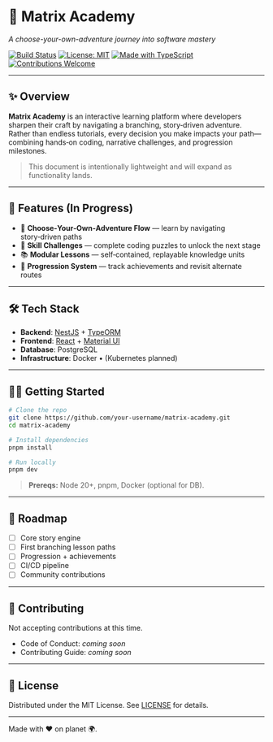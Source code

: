 # 🌌 Matrix Academy

_A choose-your-own-adventure journey into software mastery_

[![Build Status](https://img.shields.io/badge/build-passing-brightgreen.svg)](./)
[![License: MIT](https://img.shields.io/badge/license-MIT-blue.svg)](./LICENSE)
[![Made with TypeScript](https://img.shields.io/badge/made%20with-TypeScript-3178C6.svg?logo=typescript)](https://www.typescriptlang.org/)
[![Contributions Welcome](https://img.shields.io/badge/contributions-welcome-pink.svg)](./CONTRIBUTING.md)

---

## ✨ Overview

**Matrix Academy** is an interactive learning platform where developers sharpen their craft by navigating a branching, story‑driven adventure.
Rather than endless tutorials, every decision you make impacts your path—combining hands‑on coding, narrative challenges, and progression milestones.

> This document is intentionally lightweight and will expand as functionality lands.

---

## 🚀 Features (In Progress)

- 🧭 **Choose‑Your‑Own‑Adventure Flow** — learn by navigating story‑driven paths
- 🎯 **Skill Challenges** — complete coding puzzles to unlock the next stage
- 📚 **Modular Lessons** — self‑contained, replayable knowledge units
- 🔮 **Progression System** — track achievements and revisit alternate routes

---

## 🛠️ Tech Stack

- **Backend**: [NestJS](https://nestjs.com/) + [TypeORM](https://typeorm.io/)
- **Frontend**: [React](https://react.dev/) + [Material UI](https://mui.com/)
- **Database**: PostgreSQL
- **Infrastructure**: Docker • (Kubernetes planned)

---

## 🧑‍🚀 Getting Started

```bash
# Clone the repo
git clone https://github.com/your-username/matrix-academy.git
cd matrix-academy

# Install dependencies
pnpm install

# Run locally
pnpm dev
```

> **Prereqs:** Node 20+, pnpm, Docker (optional for DB).

---

## 📍 Roadmap

- [ ] Core story engine
- [ ] First branching lesson paths
- [ ] Progression + achievements
- [ ] CI/CD pipeline
- [ ] Community contributions

---

## 🤝 Contributing

Not accepting contributions at this time.

- Code of Conduct: _coming soon_
- Contributing Guide: _coming soon_

---

## 📜 License

Distributed under the MIT License. See [LICENSE](./LICENSE) for details.

---

Made with ❤️ on planet 🌍.

